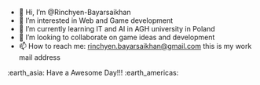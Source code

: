 - 👋 Hi, I’m @Rinchyen-Bayarsaikhan
- 👀 I’m interested in Web and Game development
- 🌱 I’m currently learning IT and AI in AGH university in Poland
- 💞️ I’m looking to collaborate on game ideas and development 
- 📫 How to reach me: rinchyen.bayarsaikhan@gmail.com this is my work mail address 
<p>:earth_asia: Have a Awesome Day!!! :earth_americas: </p>
<!---
Rinchyen-Bayarsaikhan/Rinchyen-Bayarsaikhan is a ✨ special ✨ repository because its `README.md` (this file) appears on your GitHub profile.
You can click the Preview link to take a look at your changes.
--->
